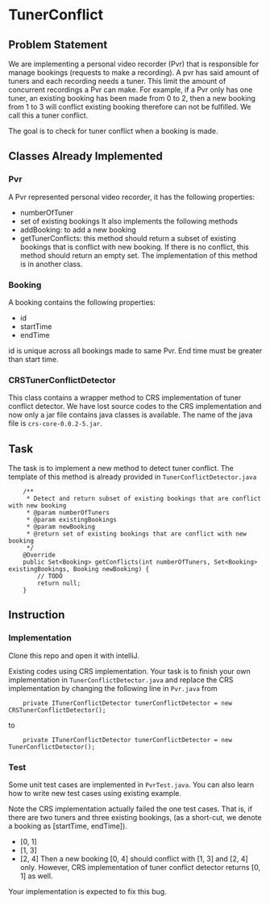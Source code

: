 # TunerConflict

## Problem Statement
We are implementing a personal video recorder (Pvr) that is responsible for manage bookings (requests to make a recording).
A pvr has said amount of tuners and each recording needs a tuner.
This limit the amount of concurrent recordings a Pvr can make.
For example, if a Pvr only has one tuner, an existing booking has been made from 0 to 2,
then a new booking from 1 to 3 will conflict existing booking therefore can not be fulfilled.
We call this a tuner conflict.

The goal is to check for tuner conflict when a booking is made.

## Classes Already Implemented
### Pvr
A Pvr represented personal video recorder, it has the following properties:
- numberOfTuner
- set of existing bookings
It also implements the following methods
- addBooking: to add a new booking
- getTunerConflicts: this method should return a subset of existing bookings that is conflict with new booking.
If there is no conflict, this method should return an empty set. The implementation of this method is in another class.

### Booking
A booking contains the following properties:
- id
- startTime
- endTime

id is unique across all bookings made to same Pvr. End time must be greater than start time.

### CRSTunerConflictDetector
This class contains a wrapper method to CRS implementation of tuner conflict detector.
We have lost source codes to the CRS implementation and now only a jar file contains java classes is available.
The name of the java file is `crs-core-0.0.2-5.jar`.

## Task
The task is to implement a new method to detect tuner conflict.
The template of this method is already provided in `TunerConflictDetector.java`
```
    /**
     * Detect and return subset of existing bookings that are conflict with new booking
     * @param numberOfTuners
     * @param existingBookings
     * @param newBooking
     * @return set of existing bookings that are conflict with new booking
     */
    @Override
    public Set<Booking> getConflicts(int numberOfTuners, Set<Booking> existingBookings, Booking newBooking) {
        // TODO
        return null;
    }
```

## Instruction

### Implementation

Clone this repo and open it with intelliJ.

Existing codes using CRS implementation. Your task is to finish your own implementation in `TunerConflictDetector.java` and
replace the CRS implementation by changing the following line in `Pvr.java` from
```
    private ITunerConflictDetector tunerConflictDetector = new CRSTunerConflictDetector();
```
to
```
    private ITunerConflictDetector tunerConflictDetector = new TunerConflictDetector();
```

### Test
Some unit test cases are implemented in `PvrTest.java`. You can also learn how to write new test cases using existing example.

Note the CRS implementation actually failed the one test cases. That is, if there are two tuners and three existing bookings,
(as a short-cut, we denote a booking as [startTime, endTime]).
- [0, 1]
- [1, 3]
- [2, 4]
Then a new booking [0, 4] should conflict with [1, 3] and [2, 4] only.
However, CRS implementation of tuner conflict detector returns [0, 1] as well.

Your implementation is expected to fix this bug.
